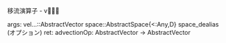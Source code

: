 移流演算子 - v⃗⋅∇

args:     vel...::AbstractVector     space::AbstractSpace{<:Any,D}     space_dealias (オプション) ret:     advectionOp: AbstractVector -> AbstractVector
